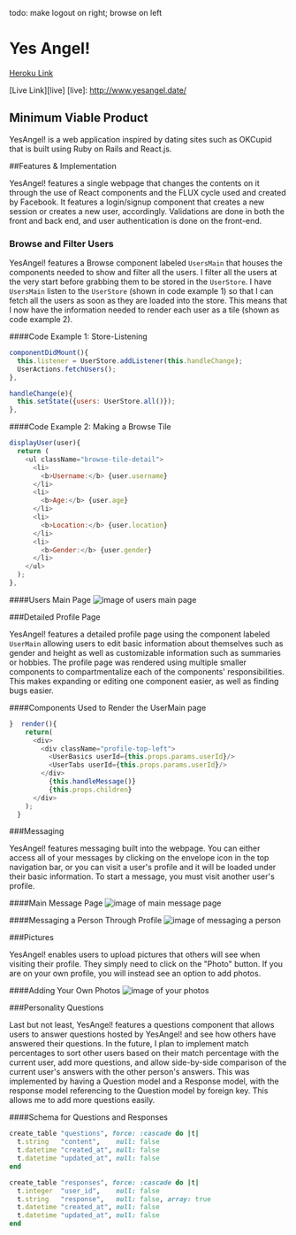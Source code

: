 todo: make logout on right; browse on left

# Yes Angel!

[Heroku Link][heroku]

[heroku]: https://yesangel.herokuapp.com/

[Live Link][live]
[live]: http://www.yesangel.date/

## Minimum Viable Product

YesAngel! is a web application inspired by dating sites such as OKCupid that is built using Ruby on
Rails and React.js.


##Features & Implementation

YesAngel! features a single webpage that changes the contents on it through the use of React components and the FLUX cycle used and created by Facebook. It features a login/signup component that creates a new session or creates a new user, accordingly. Validations are done in both the front and back end, and user authentication is done on the front-end.


### Browse and Filter Users

YesAngel! features a Browse component labeled `UsersMain` that houses the components needed to show and filter all the users. I filter all the users at the very start before grabbing them to be stored in the `UserStore`. I have `UsersMain` listen to the `UserStore` (shown in code example 1) so that I can fetch all the users as soon as they are loaded into the store. This means that I now have the information needed to render each user as a tile (shown as code example 2).

####Code Example 1: Store-Listening
```javascript
componentDidMount(){
  this.listener = UserStore.addListener(this.handleChange);
  UserActions.fetchUsers();
},

handleChange(e){
  this.setState({users: UserStore.all()});
},
```

####Code Example 2: Making a Browse Tile
```javascript
displayUser(user){
  return (
    <ul className="browse-tile-detail">
      <li>
        <b>Username:</b> {user.username}
      </li>
      <li>
        <b>Age:</b> {user.age}
      </li>
      <li>
        <b>Location:</b> {user.location}
      </li>
      <li>
        <b>Gender:</b> {user.gender}
      </li>
    </ul>
  );
},
```

####Users Main Page
![image of users main page](http://res.cloudinary.com/tahngarth825/image/upload/v1468741984/usersmain_y8yc8b.png)

###Detailed Profile Page

YesAngel! features a detailed profile page using the component labeled `UserMain` allowing users to edit basic information about themselves such as gender and height as well as customizable information such as summaries or hobbies. The profile page was rendered using multiple smaller components to compartmentalize each of the components' responsibilities. This makes expanding or editing one component easier, as well as finding bugs easier.

####Components Used to Render the UserMain page
```javascript
}  render(){
    return(
      <div>
        <div className="profile-top-left">
          <UserBasics userId={this.props.params.userId}/>
          <UserTabs userId={this.props.params.userId}/>
        </div>
          {this.handleMessage()}
          {this.props.children}
      </div>
    );
  }
```


###Messaging

YesAngel! features messaging built into the webpage. You can either access all of your messages by clicking on the envelope icon in the top navigation bar, or you can visit a user's profile and it will be loaded under their basic information. To start a message, you must visit another user's profile.

####Main Message Page
![image of main message page](http://res.cloudinary.com/tahngarth825/image/upload/c_crop,h_1080,w_1651,x_420/v1468221316/Messaging1_anwo6s.png)

####Messaging a Person Through Profile
![image of messaging a person](http://res.cloudinary.com/tahngarth825/image/upload/c_crop,h_1080,w_970,x_328,y_68/v1468221534/Messaging4_wacmvm.png)



###Pictures

YesAngel! enables users to upload pictures that others will see when visiting their profile. They simply need to click on the "Photo" button. If you are on your own profile, you will instead see an option to add photos.

####Adding Your Own Photos
![image of your photos](http://res.cloudinary.com/tahngarth825/image/upload/v1468222103/Profilepictures1_ddhir2.png)



###Personality Questions

Last but not least, YesAngel! features a questions component that allows users to answer questions hosted by YesAngel! and see how others have answered their questions. In the future, I plan to implement match percentages to sort other users based on their match percentage with the current user, add more questions, and allow side-by-side comparison of the current user's answers with the other person's answers. This was implemented by having a Question model and a Response model, with the response model referencing to the Question model by foreign key. This allows me to add more questions easily.

####Schema for Questions and Responses
```ruby
create_table "questions", force: :cascade do |t|
  t.string   "content",    null: false
  t.datetime "created_at", null: false
  t.datetime "updated_at", null: false
end

create_table "responses", force: :cascade do |t|
  t.integer  "user_id",    null: false
  t.string   "response",   null: false, array: true
  t.datetime "created_at", null: false
  t.datetime "updated_at", null: false
end
```
